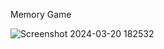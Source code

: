 Memory Game

 ![Screenshot 2024-03-20 182532](https://github.com/kushikumar9848/Memory-Game/assets/137138591/d9d17d44-4e90-4712-a7aa-3c945bbab005)


